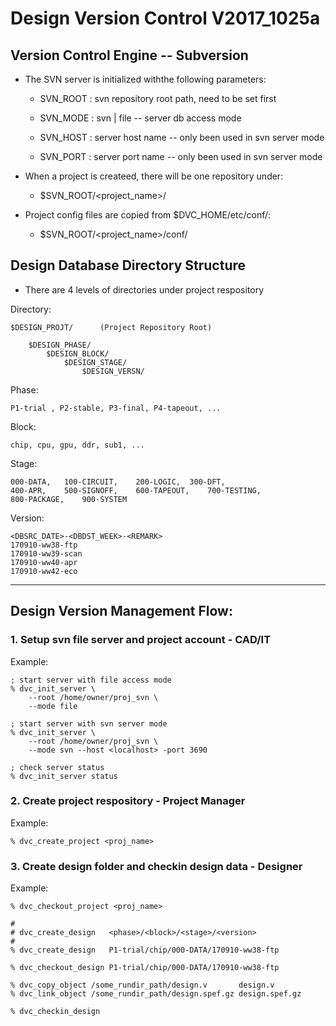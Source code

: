 # Design Version Control V2017_1025a

## Version Control Engine -- Subversion

- The SVN server is initialized withthe following parameters:

  * SVN_ROOT : svn repository root path, need to be set first
  
  * SVN_MODE : svn | file -- server db access mode
  * SVN_HOST : server host name -- only been used in svn server mode
  * SVN_PORT : server port name -- only been used in svn server mode
  
- When a project is createed, there will be one repository under:

  * $SVN_ROOT/<project_name>/

- Project config files are copied from $DVC_HOME/etc/conf/:

  * $SVN_ROOT/<project_name>/conf/
      

## Design Database Directory Structure

- There are 4 levels of directories under project respository

Directory:

	$DESIGN_PROJT/		(Project Repository Root)

		$DESIGN_PHASE/
			$DESIGN_BLOCK/
				$DESIGN_STAGE/
					$DESIGN_VERSN/


Phase:

	P1-trial , P2-stable, P3-final, P4-tapeout, ...

Block:

	chip, cpu, gpu, ddr, sub1, ...

Stage:

	000-DATA,	100-CIRCUIT,	200-LOGIC,	300-DFT,
	400-APR,	500-SIGNOFF,	600-TAPEOUT,	700-TESTING,
	800-PACKAGE,	900-SYSTEM

Version:

	<DBSRC_DATE>-<DBDST_WEEK>-<REMARK>
	170910-ww38-ftp
	170910-ww39-scan
	170910-ww40-apr
	170910-ww42-eco

***
## Design Version Management Flow:

### 1. Setup svn file server and project account - CAD/IT

Example:

	; start server with file access mode
	% dvc_init_server \
		--root /home/owner/proj_svn \
		--mode file

	; start server with svn server mode
	% dvc_init_server \
		--root /home/owner/proj_svn \
		--mode svn --host <localhost> -port 3690

	; check server status
	% dvc_init_server status

### 2. Create project respository - Project Manager

Example:

	% dvc_create_project <proj_name>


### 3. Create design folder and checkin design data - Designer

Example:

	% dvc_checkout_project <proj_name>
	
	#
	# dvc_create_design   <phase>/<block>/<stage>/<version>
	#
	% dvc_create_design   P1-trial/chip/000-DATA/170910-ww38-ftp

	% dvc_checkout_design P1-trial/chip/000-DATA/170910-ww38-ftp

	% dvc_copy_object /some_rundir_path/design.v       design.v
	% dvc_link_object /some_rundir_path/design.spef.gz design.spef.gz

	% dvc_checkin_design 


